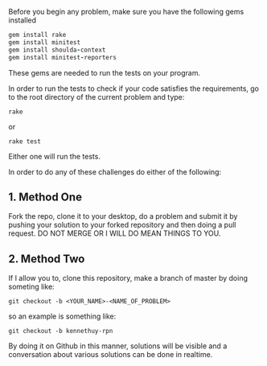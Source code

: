 Before you begin any problem, make sure you have the following gems installed

```ruby
gem install rake
gem install minitest
gem install shoulda-context
gem install minitest-reporters
```

These gems are needed to run the tests on your program.

In order to run the tests to check if your code satisfies the requirements, go to the root directory of the current problem and type:

```shell
rake
```
or
```shell
rake test
```

Either one will run the tests.

In order to do any of these challenges do either of the following:

## 1. Method One

Fork the repo, clone it to your desktop, do a problem and submit it by pushing your solution to your forked repository and then doing a pull request. DO NOT MERGE OR I WILL DO MEAN THINGS TO YOU.

## 2. Method Two 

If I allow you to, clone this repository, make a branch of master by doing someting like:

```shell
git checkout -b <YOUR_NAME>-<NAME_OF_PROBLEM>
```

so an example is something like:

```shell
git checkout -b kennethuy-rpn
```

By doing it on Github in this manner, solutions will be visible and a conversation about various solutions can be done in realtime.

